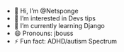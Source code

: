 - 👋 Hi, I’m @Netsponge
- 👀 I’m interested in Devs tips
- 🌱 I’m currently learning Django 
- 😄 Pronouns: jbouss
- ⚡ Fun fact: ADHD/autism Spectrum

<!---
Netsponge/Netsponge is a ✨ special ✨ repository because its `README.md` (this file) appears on your GitHub profile.
You can click the Preview link to take a look at your changes.
--->
